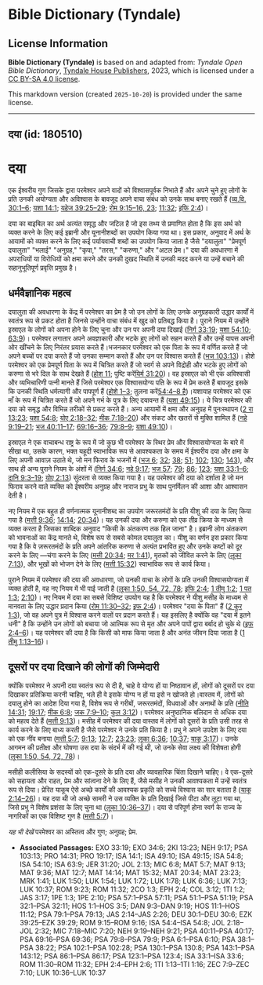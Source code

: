 # Bible Dictionary (Tyndale)

## License Information

**Bible Dictionary (Tyndale)** is based on and adapted from: _Tyndale Open Bible Dictionary_, [Tyndale House Publishers](https://tyndaleopenresources.com/), 2023, which is licensed under a [CC BY-SA 4.0 license](https://creativecommons.org/licenses/by-sa/4.0/legalcode.en).

This markdown version (created `2025-10-20`) is provided under the same license.



--------------------------------

## दया (id: 180510)

दया
===

एक ईश्वरीय गुण जिसके द्वारा परमेश्वर अपने वादों को विश्वासपूर्वक निभाते हैं और अपने चुने हुए लोगों के प्रति उनकी अयोग्यता और अविश्वास के बावजूद अपने वाचा संबंध को उनके साथ बनाए रखते हैं ([व्य.वि. 30:1–6](https://ref.ly/Deut30:1-Deut30:6); [यशा 14:1](https://ref.ly/Isa14:1); [यहेज 39:25–29](https://ref.ly/Ezek39:25-Ezek39:29); [रोम 9:15–16, 23](https://ref.ly/Rom9:15-Rom9:16); [11:32](https://ref.ly/Rom11:32); [इफि 2:4](https://ref.ly/Eph2:4))। 

दया का बाइबिल का अर्थ अत्यंत समृद्ध और जटिल है जो इस तथ्य से प्रमाणित होता है कि इस अर्थ को व्यक्त करने के लिए कई इब्रानी और यूनानीशब्दों का उपयोग किया गया था। इस प्रकार, अनुवाद में अर्थ के आयामों को व्यक्त करने के लिए कई पर्यायवाची शब्दों का उपयोग किया जाता है जैसे "दयालुता" "प्रेमपूर्ण दयालुता" "भलाई" "अनुग्रह," "कृपा," "तरस," "करुणा," और "अटल प्रेम।" दया की अवधारणा में अपराधियों या विरोधियों को क्षमा करने और उनकी दुखद स्थिति में उनकी मदद करने या उन्हें बचाने की सहानुभूतिपूर्ण प्रवृत्ति प्रमुख है।

धर्मवैज्ञानिक महत्व
-------------------

दयालुता की अवधारणा के केंद्र में परमेश्वर का प्रेम है जो उन लोगों के लिए उनके अनुग्रहकारी उद्धार कार्यों में स्वतंत्र रूप से प्रकट होता है जिनसे उन्होंने वाचा संबंध में खुद को प्रतिबद्ध किया है। पुराने नियम में उन्होंने इस्राएल के लोगों को अपना होने के लिए चुना और उन पर अपनी दया दिखाई ([निर्ग 33:19](https://ref.ly/Exod33:19); [यशा 54:10](https://ref.ly/Isa54:10); [63:9](https://ref.ly/Isa63:9))। परमेश्वर लगातार अपने अवज्ञाकारी और भटके हुए लोगों को सहन करते हैं और उन्हें वापस अपनी ओर खींचने के लिए निरंतर प्रयास करते हैं।भजनकार परमेश्वर को एक पिता के रूप में वर्णित करते हैं जो अपने बच्चों पर दया करते हैं जो उनका सम्मान करते हैं और उन पर विश्वास करते हैं ([भज 103:13](https://ref.ly/Ps103:13))। होशे परमेश्वर को एक प्रेमपूर्ण पिता के रूप में चित्रित करते हैं जो स्वर्ग से अपने विद्रोही और भटके हुए लोगों को करुणा से भरे दिल के साथ देखते हैं ([होश 11](https://ref.ly/Hos11:1-Hos11:12); पुष्टि करें[यिर्म 31:20](https://ref.ly/Jer31:20))। वह इस्राएल को भी एक अविश्वासी और व्यभिचारिणी पत्नी मानते हैं जिसे परमेश्वर एक विश्वासयोग्य पति के रूप में प्रेम करते हैं बावजूद इसके कि उनकी स्थिति धर्मत्यागी और पापपूर्ण हैं ([होशे 1–3](https://ref.ly/Hos1:1-Hos3:5); तुलना करें[54:4–8 है](https://ref.ly/Isa54:4-Isa54:8))।यशायाह परमेश्वर को एक माँ के रूप में चित्रित करते हैं जो अपने गर्भ के पुत्र के लिए दयावन्त हैं ([यशा 49:15](https://ref.ly/Isa49:15))। ये चित्र परमेश्वर की दया को समृद्ध और विभिन्न तरीकों से प्रकट करते हैं। अन्य आयामों में क्षमा और अनुग्रह में पुनःस्थापन ([2 रा 13:23](https://ref.ly/2Kgs13:23); [यशा 54:8](https://ref.ly/Isa54:8); [योए 2:18–32](https://ref.ly/Joel2:18-Joel2:32); [मीक 7:18–20](https://ref.ly/Mic7:18-Mic7:20)) और संकट और खतरों से मुक्ति शामिल हैं ([नहे 9:19–21](https://ref.ly/Neh9:19-Neh9:21); [भज 40:11–17](https://ref.ly/Ps40:11-Ps40:17); [69:16–36](https://ref.ly/Ps69:16-Ps69:36); [79:8–9](https://ref.ly/Ps79:8-Ps79:9); [यशा 49:10](https://ref.ly/Isa49:10))।

इस्राएल ने एक वाचाबन्ध राष्ट्र के रूप में जो कुछ भी परमेश्वर के स्थिर प्रेम और विश्वासयोग्यता के बारे में सीखा था, उसके कारण, भक्त यहूदी स्वाभाविक रूप से आवश्यकता के समय में ईश्वरीय दया और क्षमा के लिए अपनी आवाज़ उठाते थे, जो मन फिराव के भजनों में ([भज 6](https://ref.ly/Ps6:1-Ps6:10); [32](https://ref.ly/Ps32:1-Ps32:11); [38](https://ref.ly/Ps38:1-Ps38:22); [51](https://ref.ly/Ps51:1-Ps51:19); [102](https://ref.ly/Ps102:1-Ps102:28); [130](https://ref.ly/Ps130:1-Ps130:8); [143](https://ref.ly/Ps143:1-Ps143:12)), और साथ ही अन्य पुराने नियम के अंशों में ([निर्ग 34:6](https://ref.ly/Exod34:6); [नहे 9:17](https://ref.ly/Neh9:17); [भज 57](https://ref.ly/Ps57:1-Ps57:11); [79](https://ref.ly/Ps79:1-Ps79:13); [86](https://ref.ly/Ps86:1-Ps86:17); [123](https://ref.ly/Ps123:1-Ps123:4); [यशा 33:1–6](https://ref.ly/Isa33:1-Isa33:6); [दानि 9:3–19](https://ref.ly/Dan9:3-Dan9:19); [योए 2:13](https://ref.ly/Joel2:13)) सुंदरता से व्यक्त किया गया है। यह परमेश्वर की दया को दर्शाता है जो मन फिराव करने वाले व्यक्ति को ईश्वरीय अनुग्रह और नाराज प्रभु के साथ पुनर्मिलन की आशा और आश्वासन देती है।

नए नियम में एक बहुत ही वर्णनात्मक यूनानीशब्द का उपयोग जरूरतमंदों के प्रति यीशु की दया के लिए किया गया है ([मत्ती 9:36](https://ref.ly/Matt9:36); [14:14](https://ref.ly/Matt14:14); [20:34](https://ref.ly/Matt20:34))। यह उनकी दया और करुणा को एक तीव्र क्रिया के माध्यम से व्यक्त करता है जिसका शाब्दिक अनुवाद "किसी के अंतकरण तक हिल जाना" है। इब्रानी लोग अंतकरण को भावनाओं का केंद्र मानते थे, विशेष रूप से सबसे कोमल दयालुता का। यीशु का वर्णन इस प्रकार किया गया है कि वे ज़रूरतमंदों के प्रति अपने आंतरिक करुणा से अत्यंत प्रभावित हुए और उनके कष्टों को दूर करने के लिए —चंगा करने के लिए ([मत्ती 20:34](https://ref.ly/Matt20:34); [मर 1:41](https://ref.ly/Mark1:41)), मृतकों को जीवित करने के लिए ([लूका 7:13](https://ref.ly/Luke7:13)), और भूखों को भोजन देने के लिए ([मत्ती 15:32](https://ref.ly/Matt15:32)) स्वाभाविक रूप से कार्य किया।

पुराने नियम में परमेश्वर की दया की अवधारणा, जो उनकी वाचा के लोगों के प्रति उनकी विश्वासयोग्यता में व्यक्त होती है, वह नए नियम में भी पाई जाती है ([लूका 1:50, 54, 72, 78](https://ref.ly/Luke1:50); [इफि 2:4](https://ref.ly/Eph2:4); [1 तीमु 1:2](https://ref.ly/1Tim1:2); [1 पत 1:3](https://ref.ly/1Pet1:3); [2:10](https://ref.ly/1Pet2:10))। नए नियम में दया का सबसे विशिष्ट उपयोग यह है कि परमेश्वर ने यीशु मसीह के माध्यम से मानवता के लिए उद्धार प्रदान किया ([रोम 11:30–32](https://ref.ly/Rom11:30-Rom11:32); [इफ 2:4](https://ref.ly/Eph2:4))। परमेश्वर "दया के पिता" हैं ([2 कुर 1:3](https://ref.ly/2Cor1:3)), जो वह अपने पुत्र में विश्वास करने वालों पर प्रदान करते हैं। यह इसलिए है क्योंकि वह "दया में इतने धनी" है कि उन्होंने उन लोगों को बचाया जो आत्मिक रूप से मृत और अपने पापों द्वारा बर्बाद हो चुके थे ([इफ 2:4–6](https://ref.ly/Eph2:4-Eph2:6))। यह परमेश्वर की दया है कि किसी को माफ किया जाता है और अनंत जीवन दिया जाता है ([1 तीमु 1:13–16](https://ref.ly/1Tim1:13-1Tim1:16))। 

दूसरों पर दया दिखाने की लोगों की जिम्मेदारी
-------------------------------------------

क्योंकि परमेश्वर ने अपनी दया स्वतंत्र रूप से दी है, चाहे वे योग्य हों या निष्ठावान हों, लोगों को दूसरों पर दया दिखाकर प्रतिक्रिया करनी चाहिए, भले ही वे इसके योग्य न हों या इसे न खोजते हो।वास्तव में, लोगों को दयालु होने का आदेश दिया गया है, विशेष रूप से गरीबों, जरूरतमंदों, विधवाओं और अनाथों के प्रति ([नीति 14:31](https://ref.ly/Prov14:31); [19:17](https://ref.ly/Prov19:17); [मीक 6:8](https://ref.ly/Mic6:8); [जक 7:9–10](https://ref.ly/Zech7:9-Zech7:10); [कुल 3:12](https://ref.ly/Col3:12))। परमेश्वर अनुष्ठानिक बलिदान से अधिक दया को महत्व देते हैं ([मत्ती 9:13](https://ref.ly/Matt9:13))। मसीह में परमेश्वर की दया वास्तव में लोगों को दूसरों के प्रति उसी तरह से कार्य करने के लिए बाध्य करती है जैसे परमेश्वर ने उनके प्रति किया है। प्रभु ने अपने उपदेश के लिए दया को एक नींव बनाया ([मत्ती 5:7](https://ref.ly/Matt5:7); [9:13](https://ref.ly/Matt9:13); [12:7](https://ref.ly/Matt12:7); [23:23](https://ref.ly/Matt23:23); [लूका 6:36](https://ref.ly/Luke6:36); [10:37](https://ref.ly/Luke10:37); [याकू 3:17](https://ref.ly/Jas3:17))। उनके आगमन की प्रतीक्षा और घोषणा उस दया के संदर्भ में की गई थी, जो उनके सेवा लक्ष्य की विशेषता होगी ([लूका 1:50, 54, 72, 78](https://ref.ly/Luke1:50))। 

मसीही कलीसिया के सदस्यों को एक\-दूसरे के प्रति दया और व्यावहारिक चिंता दिखाने चाहिए। वे एक\-दूसरे को सहायता और राहत, प्रेम और सांत्वना देने के लिए हैं, जैसे मसीह ने उनकी आवश्यकता में उन्हें स्वतंत्र रूप से दिया। प्रेरित याकूब ऐसे अच्छे कार्यों की आवश्यक प्रकृति को सच्चे विश्वास का सार बताता है ([याकू 2:14–26](https://ref.ly/Jas2:14-Jas2:26))। यह दया थी जो अच्छे सामरी ने उस व्यक्ति के प्रति दिखाई जिसे पीटा और लूटा गया था, जिसे प्रभु ने विशेष प्रशंसा के लिए चुना था ([लूका 10:36–37](https://ref.ly/Luke10:36-Luke10:37))। दया से परिपूर्ण होना स्वर्ग के राज्य के नागरिकों का एक विशिष्ट गुण है ([मत्ती 5:7](https://ref.ly/Matt5:7))।

*यह भी देखें* परमेश्वर का अस्तित्व और गुण; अनुग्रह; प्रेम.

* **Associated Passages:** EXO 33:19; EXO 34:6; 2KI 13:23; NEH 9:17; PSA 103:13; PRO 14:31; PRO 19:17; ISA 14:1; ISA 49:10; ISA 49:15; ISA 54:8; ISA 54:10; ISA 63:9; JER 31:20; JOL 2:13; MIC 6:8; MAT 5:7; MAT 9:13; MAT 9:36; MAT 12:7; MAT 14:14; MAT 15:32; MAT 20:34; MAT 23:23; MRK 1:41; LUK 1:50; LUK 1:54; LUK 1:72; LUK 1:78; LUK 6:36; LUK 7:13; LUK 10:37; ROM 9:23; ROM 11:32; 2CO 1:3; EPH 2:4; COL 3:12; 1TI 1:2; JAS 3:17; 1PE 1:3; 1PE 2:10; PSA 57:1–PSA 57:11; PSA 51:1–PSA 51:19; PSA 32:1–PSA 32:11; HOS 1:1–HOS 3:5; DAN 9:3–DAN 9:19; HOS 11:1–HOS 11:12; PSA 79:1–PSA 79:13; JAS 2:14–JAS 2:26; DEU 30:1–DEU 30:6; EZK 39:25–EZK 39:29; ROM 9:15–ROM 9:16; ISA 54:4–ISA 54:8; JOL 2:18–JOL 2:32; MIC 7:18–MIC 7:20; NEH 9:19–NEH 9:21; PSA 40:11–PSA 40:17; PSA 69:16–PSA 69:36; PSA 79:8–PSA 79:9; PSA 6:1–PSA 6:10; PSA 38:1–PSA 38:22; PSA 102:1–PSA 102:28; PSA 130:1–PSA 130:8; PSA 143:1–PSA 143:12; PSA 86:1–PSA 86:17; PSA 123:1–PSA 123:4; ISA 33:1–ISA 33:6; ROM 11:30–ROM 11:32; EPH 2:4–EPH 2:6; 1TI 1:13–1TI 1:16; ZEC 7:9–ZEC 7:10; LUK 10:36–LUK 10:37

